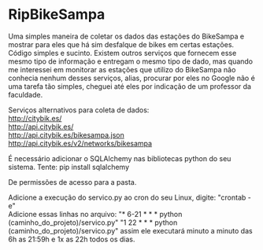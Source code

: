 # RipBikeSampa
Uma simples maneira de coletar os dados das estações do BikeSampa e mostrar para eles que há sim desfalque de bikes em certas estações.  
Código simples e sucinto. Existem outros serviços que fornecem esse mesmo tipo de informação e entregam o mesmo tipo de dado, mas quando me interessei em monitorar as estações que utilizo do BikeSampa não conhecia nenhum desses serviços, alias, procurar por eles no Google não é uma tarefa tão simples, cheguei até eles por indicação de um professor da faculdade.

Serviços alternativos para coleta de dados:  
http://citybik.es/  
http://api.citybik.es/  
http://api.citybik.es/bikesampa.json  
http://api.citybik.es/v2/networks/bikesampa  


É necessário adicionar o SQLAlchemy nas bibliotecas python do seu sistema.
Tente: pip install sqlalchemy  

De permissões de acesso para a pasta.  

Adicione a execução do servico.py ao cron do seu Linux, digite: "crontab -e"  
Adicione essas linhas no arquivo:
"* 6-21 * * * python (caminho_do_projeto)/servico.py" 
"1 22 * * * python (caminho_do_projeto)/servico.py"
assim ele executará minuto a minuto das 6h as 21:59h e 1x as 22h todos os dias.
